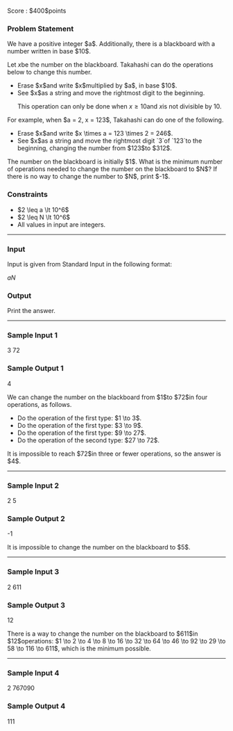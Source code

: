 
<div>

<span>

<span>

<p>
Score : $400$points
</p>

<div>

<section>

### **Problem Statement**

<p>
We have a positive integer $a$. Additionally, there is a blackboard with a number written in base $10$.

Let $x$be the number on the blackboard. Takahashi can do the operations below to change this number.
</p>

<ul>

<li>
Erase $x$and write $x$multiplied by $a$, in base $10$.
</li>

<li>
See $x$as a string and move the rightmost digit to the beginning.

This operation can only be done when $x \geq 10$and $x$is not divisible by $10$.
</li>

</ul>

<p>
For example, when $a = 2, x = 123$, Takahashi can do one of the following.
</p>

<ul>

<li>
Erase $x$and write $x \times a = 123 \times 2 = 246$.
</li>

<li>
See $x$as a string and move the rightmost digit `3`of `123`to the beginning, changing the number from $123$to $312$.
</li>

</ul>

<p>
The number on the blackboard is initially $1$. What is the minimum number of operations needed to change the number on the blackboard to $N$? If there is no way to change the number to $N$, print $-1$.
</p>

</section>

</div>

<div>

<section>

### **Constraints**

<ul>

<li>
$2 \leq a \lt 10^6$
</li>

<li>
$2 \leq N \lt 10^6$
</li>

<li>
All values in input are integers.
</li>

</ul>

</section>

</div>

---

<div>

<div>

<section>

### **Input**

<p>
Input is given from Standard Input in the following format:
</p>

<div>

$a$$N$
</div>

</section>

</div>

<div>

<section>

### **Output**

<p>
Print the answer.
</p>

</section>

</div>

</div>

---

<div>

<section>

### **Sample Input 1**

<div>

3 72

</div>

</section>

</div>

<div>

<section>

### **Sample Output 1**

<div>

4

</div>

<p>
We can change the number on the blackboard from $1$to $72$in four operations, as follows.
</p>

<ul>

<li>
Do the operation of the first type: $1 \to 3$.
</li>

<li>
Do the operation of the first type: $3 \to 9$.
</li>

<li>
Do the operation of the first type: $9 \to 27$.
</li>

<li>
Do the operation of the second type: $27 \to 72$.
</li>

</ul>

<p>
It is impossible to reach $72$in three or fewer operations, so the answer is $4$.
</p>

</section>

</div>

---

<div>

<section>

### **Sample Input 2**

<div>

2 5

</div>

</section>

</div>

<div>

<section>

### **Sample Output 2**

<div>

-1

</div>

<p>
It is impossible to change the number on the blackboard to $5$.
</p>

</section>

</div>

---

<div>

<section>

### **Sample Input 3**

<div>

2 611

</div>

</section>

</div>

<div>

<section>

### **Sample Output 3**

<div>

12

</div>

<p>
There is a way to change the number on the blackboard to $611$in $12$operations: $1 \to 2 \to 4 \to 8 \to 16 \to 32 \to 64 \to 46 \to 92 \to 29 \to 58 \to 116 \to 611$, which is the minimum possible.
</p>

</section>

</div>

---

<div>

<section>

### **Sample Input 4**

<div>

2 767090

</div>

</section>

</div>

<div>

<section>

### **Sample Output 4**

<div>

111

</div>

</section>

</div>

</span>

</span>

</div>
